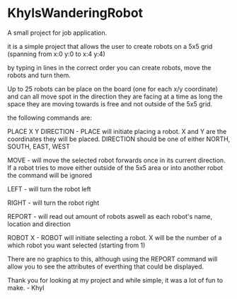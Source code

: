 # KhylsWanderingRobot

A small project for job application.

it is a simple project that allows the user to create robots on a 5x5 grid (spanning from x:0 y:0 to x:4 y:4)

by typing in lines in the correct order you can create robots, move the robots and turn them.

Up to 25 robots can be place on the board (one for each x/y coordinate) and can all move spot in the direction they are facing at a time as long the space
they are moving towards is free and not outside of the 5x5 grid.

the following commands are:

PLACE X Y DIRECTION - PLACE will initiate placing a robot. X and Y are the coordinates they will be placed. DIRECTION should be one of either NORTH, SOUTH, EAST, WEST

MOVE - will move the selected robot forwards once in its current direction. If a robot tries to move either outside of the 5x5 area or into another robot the command will be ignored

LEFT - will turn the robot left

RIGHT - will turn the robot right

REPORT - will read out amount of robots aswell as each robot's name, location and direction

ROBOT X - ROBOT will initiate selecting a robot. X will be the number of a which robot you want selected (starting from 1)


There are no graphics to this, although using the REPORT command will allow you to see the attributes of everthing that could be displayed.

Thank you for looking at my project and while simple, it was a lot of fun to make. - Khyl
